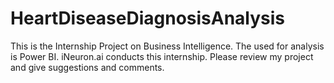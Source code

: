 # HeartDiseaseDiagnosisAnalysis
This is the Internship Project on Business Intelligence. 
The used for analysis is Power BI. 
iNeuron.ai conducts this internship. 
Please review my project and give suggestions and comments. 
